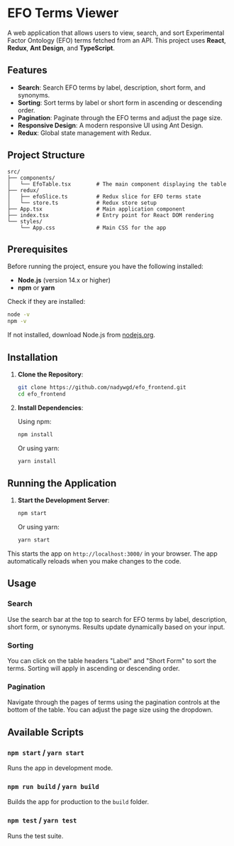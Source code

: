
# EFO Terms Viewer

A web application that allows users to view, search, and sort Experimental Factor Ontology (EFO) terms fetched from an API. This project uses **React**, **Redux**, **Ant Design**, and **TypeScript**.

## Features

- **Search**: Search EFO terms by label, description, short form, and synonyms.
- **Sorting**: Sort terms by label or short form in ascending or descending order.
- **Pagination**: Paginate through the EFO terms and adjust the page size.
- **Responsive Design**: A modern responsive UI using Ant Design.
- **Redux**: Global state management with Redux.

## Project Structure

```
src/
├── components/
│   └── EfoTable.tsx        # The main component displaying the table
├── redux/
│   ├── efoSlice.ts         # Redux slice for EFO terms state
│   └── store.ts            # Redux store setup
├── App.tsx                 # Main application component
├── index.tsx               # Entry point for React DOM rendering
└── styles/
    └── App.css             # Main CSS for the app
```

## Prerequisites

Before running the project, ensure you have the following installed:

- **Node.js** (version 14.x or higher)
- **npm** or **yarn**

Check if they are installed:

```bash
node -v
npm -v
```

If not installed, download Node.js from [nodejs.org](https://nodejs.org/).

## Installation

1. **Clone the Repository**:

   ```bash
   git clone https://github.com/nadywgd/efo_frontend.git
   cd efo_frontend
   ```

2. **Install Dependencies**:

   Using npm:

   ```bash
   npm install
   ```

   Or using yarn:

   ```bash
   yarn install
   ```

## Running the Application

1. **Start the Development Server**:

   ```bash
   npm start
   ```

   Or using yarn:

   ```bash
   yarn start
   ```

This starts the app on `http://localhost:3000/` in your browser. The app automatically reloads when you make changes to the code.

## Usage

### Search

Use the search bar at the top to search for EFO terms by label, description, short form, or synonyms. Results update dynamically based on your input.

### Sorting

You can click on the table headers "Label" and "Short Form" to sort the terms. Sorting will apply in ascending or descending order.

### Pagination

Navigate through the pages of terms using the pagination controls at the bottom of the table. You can adjust the page size using the dropdown.

## Available Scripts

### `npm start` / `yarn start`

Runs the app in development mode.

### `npm run build` / `yarn build`

Builds the app for production to the `build` folder.

### `npm test` / `yarn test`

Runs the test suite.
